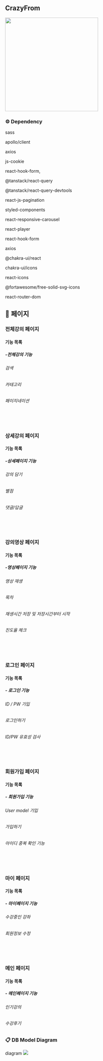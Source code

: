 ## CrazyFrom
<img width="300px" src="https://cdn.discordapp.com/attachments/1081104144535920651/1098527752845537380/logo2.png"/>


### ⚙️ Dependency
sass

apollo/client

axios

js-cookie

react-hook-form,

@tanstack/react-query

@tanstack/react-query-devtools

react-js-pagination

styled-components

react-responsive-carousel

react-player

react-hook-form

axios

@chakra-ui/react

chakra-ui/icons

react-icons

@fortawesome/free-solid-svg-icons

react-router-dom




## 📄 페이지

### 전체강의 페이지
 
 


#### 기능 목록
##### -전체강의 기능 
 ###### 검색 
 ###### 카테고리
 ###### 페이지네이션
 
 
 <br/><br/>
### 상세강의 페이지




#### 기능 목록
##### -상세페이지 기능 
 ###### 강의 담기 
 ###### 별점
 ###### 댓글/답글


<br/><br/>


### 강의영상 페이지




#### 기능 목록
##### -영상페이지 기능 
 ###### 영상 재생
 ###### 목차
 ###### 재생시간 저장 및 저장시간부터 시작
 ###### 진도율 체크


<br/><br/>
### 로그인 페이지


#### 기능 목록
##### - 로그인 기능
 ###### ID / PW 기입
 ###### 로그인하기
 ###### ID/PW 유효성 검사
 
 
 <br/><br/>
  ### 회원가입 페이지


#### 기능 목록
##### - 회원가입 기능
 ###### User model 기입
 ###### 가입하기
 ###### 아이디 중복 확인 기능
 
 
 <br/><br/>
  ### 마이 페이지


#### 기능 목록
##### - 마이페이지 기능
 ###### 수강중인 강좌
 ###### 회원정보 수정
 
 
 <br/><br/>
  ### 메인 페이지


#### 기능 목록
##### - 메인페이지 기능
 ###### 인기강의
 ###### 수강후기

 
 

 


### 📋 DB Model Diagram
diagram
<img src="https://media.discordapp.net/attachments/1078553548494741584/1098495585067225179/DB_.png?width=1693&height=865"/>

